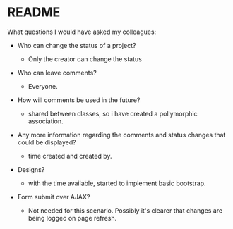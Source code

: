 # README

What questions I would have asked my colleagues:

- Who can change the status of a project?
   - Only the creator can change the status

- Who can leave comments?
   - Everyone.

- How will comments be used in the future?
   - shared between classes, so i have created a pollymorphic association.

- Any more information regarding the comments and status changes that could be displayed?
   - time created and created by.

- Designs?
   - with the time available, started to implement basic bootstrap.

- Form submit over AJAX?
   - Not needed for this scenario. Possibly it's clearer that changes are being logged on page refresh.
